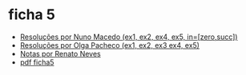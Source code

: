 # ficha 5

- [Resoluções por Nuno Macedo (ex1, ex2, ex4, ex5, in=[zero,succ])](https://github.com/giventofly/cp1920/blob/master/ficha5/tp7.md)
- [Resoluções por Olga Pacheco (ex1, ex2, ex3 ex4, ex5)](https://github.com/giventofly/cp1920/blob/master/ficha5/tp1.md)
- [Notas por Renato Neves](https://github.com/giventofly/cp1920/blob/master/ficha5/tp3.md)
- [pdf ficha5](https://github.com/giventofly/cp1920/blob/master/ficha5/cp1920f05.pdf)
